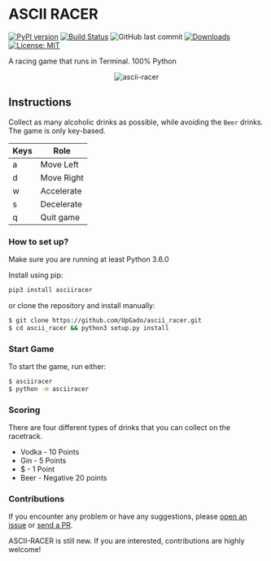 # ASCII RACER

[![PyPI version](https://badge.fury.io/py/asciiracer.svg)](https://badge.fury.io/py/asciiracer)
[![Build Status](https://travis-ci.com/UpGado/ascii_racer.svg?branch=master)](https://travis-ci.com/UpGado/ascii_racer)
![GitHub last commit](https://img.shields.io/github/last-commit/UpGado/ascii_racer)
[![Downloads](https://pepy.tech/badge/asciiracer)](https://pepy.tech/project/asciiracer)
[![License: MIT](https://img.shields.io/badge/License-MIT-blue.svg)](https://opensource.org/licenses/MIT)

A racing game that runs in Terminal. 100% Python

<p align="center"><img src="https://raw.githubusercontent.com/UpGado/ascii_racer/master/docs/gameplay.gif" alt="ascii-racer"/></p>

## Instructions

Collect as many alcoholic drinks as possible, while avoiding the `Beer` drinks. The game is only key-based.

| Keys | Role        |
|------|-------------|
| a    | Move Left   |
| d    | Move Right  |
| w    | Accelerate  |
| s    |  Decelerate |
| q    |  Quit game  |

### How to set up?
Make sure you are running at least Python 3.6.0

Install using pip:
```bash
pip3 install asciiracer
```
or clone the repository and install manually:

```bash
$ git clone https://github.com/UpGado/ascii_racer.git
$ cd ascii_racer && python3 setup.py install
```

### Start Game
To start the game, run either:
```bash
$ asciiracer
$ python -m asciiracer
```

### Scoring
There are four different types of drinks that you can collect on the racetrack. 
* Vodka - 10 Points
* Gin - 5 Points
* $ - 1 Point
* Beer - Negative 20 points

### Contributions
If you encounter any problem or have any suggestions, please [open an issue](https://github.com/UpGado/ascii_racer/issues/new) or [send a PR](https://github.com/UpGado/ascii_racer/pulls).

ASCII-RACER is still new. If you are interested, contributions are highly welcome!
